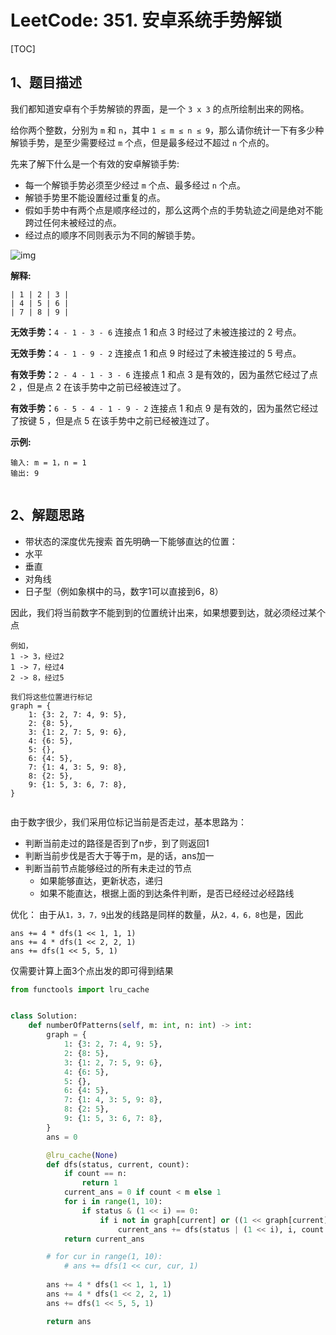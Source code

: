 # LeetCode: 351. 安卓系统手势解锁

[TOC]

## 1、题目描述

我们都知道安卓有个手势解锁的界面，是一个 `3 x 3` 的点所绘制出来的网格。

给你两个整数，分别为 `m` 和 `n`，其中 `1 ≤ m ≤ n ≤ 9`，那么请你统计一下有多少种解锁手势，是至少需要经过 `m` 个点，但是最多经过不超过 `n` 个点的。

 

先来了解下什么是一个有效的安卓解锁手势:

-   每一个解锁手势必须至少经过 `m` 个点、最多经过 `n` 个点。
-   解锁手势里不能设置经过重复的点。
-   假如手势中有两个点是顺序经过的，那么这两个点的手势轨迹之间是绝对不能跨过任何未被经过的点。
-   经过点的顺序不同则表示为不同的解锁手势。



![img](http://markdown-images-1251766755.cos.ap-beijing.myqcloud.com/notebook/2019-12-20-030557.png)

**解释:**

```
| 1 | 2 | 3 |
| 4 | 5 | 6 |
| 7 | 8 | 9 |
```

**无效手势：**`4 - 1 - 3 - 6`
连接点 1 和点 3 时经过了未被连接过的 2 号点。

**无效手势：**`4 - 1 - 9 - 2`
连接点 1 和点 9 时经过了未被连接过的 5 号点。

**有效手势：**`2 - 4 - 1 - 3 - 6`
连接点 1 和点 3 是有效的，因为虽然它经过了点 2 ，但是点 2 在该手势中之前已经被连过了。

**有效手势：**`6 - 5 - 4 - 1 - 9 - 2`
连接点 1 和点 9 是有效的，因为虽然它经过了按键 5 ，但是点 5 在该手势中之前已经被连过了。

 

**示例:**

```
输入: m = 1，n = 1
输出: 9


```



## 2、解题思路

- 带状态的深度优先搜索
首先明确一下能够直达的位置：
- 水平
- 垂直
- 对角线
- 日子型（例如象棋中的马，数字1可以直接到6，8）

因此，我们将当前数字不能到到的位置统计出来，如果想要到达，就必须经过某个点
```
例如，
1 -> 3，经过2
1 -> 7，经过4
2 -> 8，经过5

我们将这些位置进行标记
graph = {
    1: {3: 2, 7: 4, 9: 5},
    2: {8: 5},
    3: {1: 2, 7: 5, 9: 6},
    4: {6: 5},
    5: {},
    6: {4: 5},
    7: {1: 4, 3: 5, 9: 8},
    8: {2: 5},
    9: {1: 5, 3: 6, 7: 8},
}


```
由于数字很少，我们采用位标记当前是否走过，基本思路为：
- 判断当前走过的路径是否到了n步，到了则返回1
- 判断当前步伐是否大于等于m，是的话，ans加一
- 判断当前节点能够经过的所有未走过的节点
   - 如果能够直达，更新状态，递归
   - 如果不能直达，根据上面的到达条件判断，是否已经经过必经路线

优化：
由于从`1，3，7，9`出发的线路是同样的数量，从`2，4，6，8`也是，因此
```
ans += 4 * dfs(1 << 1, 1, 1)
ans += 4 * dfs(1 << 2, 2, 1)
ans += dfs(1 << 5, 5, 1)
```
仅需要计算上面3个点出发的即可得到结果



```python
from functools import lru_cache


class Solution:
    def numberOfPatterns(self, m: int, n: int) -> int:
        graph = {
            1: {3: 2, 7: 4, 9: 5},
            2: {8: 5},
            3: {1: 2, 7: 5, 9: 6},
            4: {6: 5},
            5: {},
            6: {4: 5},
            7: {1: 4, 3: 5, 9: 8},
            8: {2: 5},
            9: {1: 5, 3: 6, 7: 8},
        }
        ans = 0

        @lru_cache(None)
        def dfs(status, current, count):
            if count == n:
                return 1
            current_ans = 0 if count < m else 1
            for i in range(1, 10):
                if status & (1 << i) == 0:
                    if i not in graph[current] or ((1 << graph[current][i]) & status):
                        current_ans += dfs(status | (1 << i), i, count + 1)
            return current_ans

        # for cur in range(1, 10):
            # ans += dfs(1 << cur, cur, 1)
        
        ans += 4 * dfs(1 << 1, 1, 1)
        ans += 4 * dfs(1 << 2, 2, 1)
        ans += dfs(1 << 5, 5, 1)

        return ans

```